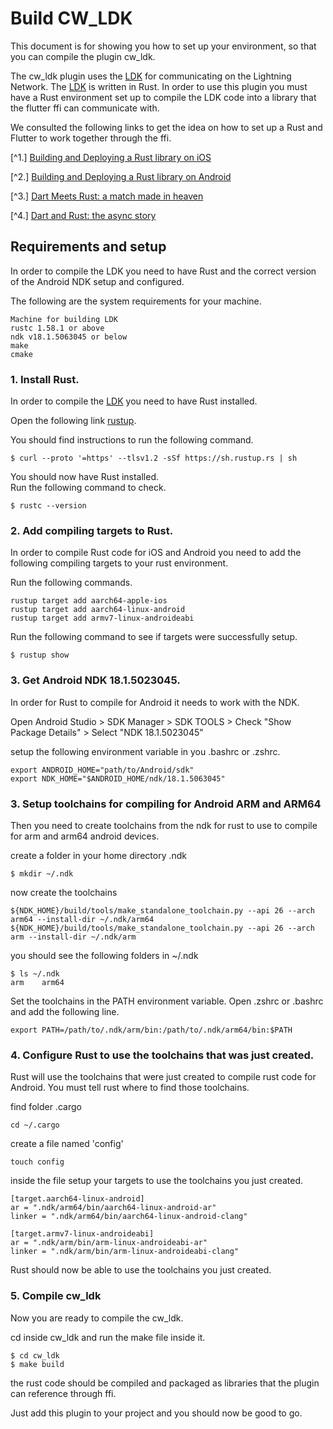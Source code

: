# Build CW_LDK #

This document is for showing you how to set up your environment, so that you can compile the plugin cw_ldk.

The cw_ldk plugin uses the [LDK](https://lightningdevkit.org/) for communicating on the Lightning Network.  The [LDK](https://lightningdevkit.org/) is written in Rust.  In order to use this plugin you must have a Rust environment set up to compile the LDK code into a library that the flutter ffi can communicate with.

We consulted the following links to get the idea on how to set up a Rust and Flutter to work together  through the ffi.

[^1.] [Building and Deploying a Rust library on iOS](https://mozilla.github.io/firefox-browser-architecture/experiments/2017-09-06-rust-on-ios.html)

[^2.] [Building and Deploying a Rust library on Android](https://mozilla.github.io/firefox-browser-architecture/experiments/2017-09-21-rust-on-android.html)

[^3.] [Dart Meets Rust: a match made in heaven](https://dev.to/sunshine-chain/dart-meets-rust-a-match-made-in-heaven-9f5)

[^4.] [Dart and Rust: the async story](https://dev.to/sunshine-chain/rust-and-dart-the-async-story-3adk)

## Requirements and setup

In order to compile the LDK you need to have Rust and the correct version of the Android NDK setup and configured.

The following are the system requirements for your machine.

```
Machine for building LDK
rustc 1.58.1 or above
ndk v18.1.5063045 or below
make 
cmake
```


### 1. Install Rust.

In order to compile the [LDK](https://lightningdevkit.org/) you need to have Rust installed.

Open the following link [rustup](https://rustup.rs/).  

You should find instructions to run the following command.
```
$ curl --proto '=https' --tlsv1.2 -sSf https://sh.rustup.rs | sh
```

You should now have Rust installed.  
Run the following command to check.
```
$ rustc --version
```

### 2. Add compiling targets to Rust.

In order to compile Rust code for iOS and Android you need to add the following compiling targets
to your rust environment.

Run the following commands.
```
rustup target add aarch64-apple-ios
rustup target add aarch64-linux-android
rustup target add armv7-linux-androideabi
```

Run the following command to see if targets were successfully setup.
```
$ rustup show
```


### 3. Get Android NDK 18.1.5023045.

In order for Rust to compile for Android it needs to work with the NDK.

[^1]: I was only able to get it work with version 18.1.5023045
      There might be a way to use the latest NDK with [cargo-apk](https://crates.io/crates/cargo-apk)
      but I didn't have time to look into it some more.

Open Android Studio > SDK Manager > SDK TOOLS > Check "Show Package Details" > Select "NDK 18.1.5023045"

setup the following environment variable in you .bashrc or .zshrc.
```
export ANDROID_HOME="path/to/Android/sdk"
export NDK_HOME="$ANDROID_HOME/ndk/18.1.5063045"
```


### 3. Setup toolchains for compiling for Android ARM and ARM64

Then you need to create toolchains from the ndk for rust to use to compile for arm and arm64 android devices.

create a folder in your home directory .ndk
```
$ mkdir ~/.ndk
```

now create the toolchains
```
${NDK_HOME}/build/tools/make_standalone_toolchain.py --api 26 --arch arm64 --install-dir ~/.ndk/arm64
${NDK_HOME}/build/tools/make_standalone_toolchain.py --api 26 --arch arm --install-dir ~/.ndk/arm
```

you should see the following folders in ~/.ndk
```
$ ls ~/.ndk
arm    arm64
```

Set the toolchains in the PATH environment variable.
Open .zshrc or .bashrc and add the following line.
```
export PATH=/path/to/.ndk/arm/bin:/path/to/.ndk/arm64/bin:$PATH
```

### 4.  Configure Rust to use the toolchains that was just created.

Rust will use the toolchains that were just created to compile rust code for Android.
You must tell rust where to find those toolchains.

find folder .cargo
```
cd ~/.cargo
```

create a file named 'config'
```
touch config
```

inside the file setup your targets to use the toolchains you just created.
```
[target.aarch64-linux-android]
ar = ".ndk/arm64/bin/aarch64-linux-android-ar"
linker = ".ndk/arm64/bin/aarch64-linux-android-clang"

[target.armv7-linux-androideabi]
ar = ".ndk/arm/bin/arm-linux-androideabi-ar"
linker = ".ndk/arm/bin/arm-linux-androideabi-clang"
```

Rust should now be able to use the toolchains you just created.

### 5.  Compile cw_ldk

Now you are ready to compile the cw_ldk.

cd inside cw_ldk and run the make file inside it.
```
$ cd cw_ldk
$ make build
```

the rust code should be compiled and packaged as libraries that the plugin can reference through ffi.

Just add this plugin to your project and you should now be good to go.  